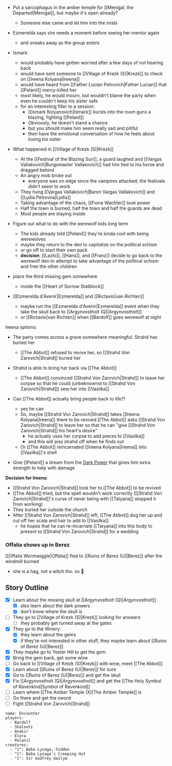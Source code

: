 - Put a sarcophagus in the amber temple for [[Menigal, the Departed|Menigal]], but maybe it's open already?
	- Someone else came and let him into the mists
- Ezmerelda says she needs a moment before seeing her mentor again
	- and sneaks away as the group enters
- Ismark:
	- would probably have gotten worried after a few days of not hearing back
	- would have sent someone to [[Village of Krezk (S)|Krezk]] to check on [[Ireena Kolyana|Ireena]]
	- would have heard from [[Father Lucian Petrovich|Father Lucian]] that [[Pelanil]] mercy-killed her
	- most likely, he would mourn, but wouldn't blame the party when even he couldn't keep his sister safe
	- for an interesting filler to a session:
		- [[Ismark Kolyanovich|Ismark]] bursts into the room guns a blazing, fighting [[Pelanil]]
		- Obviously, he doesn't stand a chance
		- but you should make him seem really sad and pitiful
		- then have the emotional conversation of how he feels about losing his sister

- What happened in [[Village of Krezk (S)|Krezk]]
	- At the [[Festival of the Blazing Sun]], a guard laughed and [[Vargas Vallakovich|Burgomaster Vallakovich]] had him tied to his horse and dragged behind
	- An angry mob broke out
		- everyone was on edge since the vampires attacked; the festivals didn't seem to work
	- They hung [[Vargas Vallakovich|Baron Vargas Vallakovich]] and [[Lydia Petrovna|Lydia]]
	- Taking advantage of the chaos, [[Fiona Wachter]] took power
	- Half the town is burned, half the town and half the guards are dead
	- Most people are staying inside

- Figure out what to do with the werewolf kids long term
	- The kids already told [[Pelanil]] they're kinda cool with being werewolves
	- maybe they return to the den to capitalize on the political schism
	- or go off to start their own pack
	- **decision**: [[Lazlo]], [[Hans]], and [[Franz]] decide to go back to the werewolf den to attempt to take advantage of the political schism and free the other children

- place the third missing gem somewhere
	- inside the [[Heart of Sorrow Statblock]]

- [[Ezmerelda d'Avenir|Ezmerelda]] and [[Rictavio|van Richten]]
	- maybe run the [[Ezmerelda d'Avenir|Ezmerelda]] event when they take the skull back to [[Argynvostholt (Q)|Argynvostholt]]
	- or [[Rictavio|van Richten]] when [[Bardolf]] goes werewolf at night

Ireena options:
- The party comes across a grave somewhere meaningful. Strahd has buried her
	- [[The Abbot]] refused to revive her, so [[Strahd Von Zarovich|Strahd]] buried her
- Strahd is able to bring her back via [[The Abbot]]
	- [[The Abbot]] convinced [[Strahd Von Zarovich|Strahd]] to leave her corpse so that he could (unbeknownst to [[Strahd Von Zarovich|Strahd]]) sew her into [[Vasilka]]
- Can [[The Abbot]] actually bring people back to life?!
	- yes he can
	- So, maybe [[Strahd Von Zarovich|Strahd]] takes [[Ireena Kolyana|Ireena]] there to be revived [[The Abbot]] asks [[Strahd Von Zarovich|Strahd]] to leave her so that he can "give [[Strahd Von Zarovich|Strahd]] his heart's desire"
		- he actually uses her corpse to add pieces to [[Vasilka]]
		- and this will piss strahd off when he finds out
	- Or [[The Abbot]] reincarnated [[Ireena Kolyana|Ireena]] into [[Vasilka]]'s shell

- Give [[Pelanil]] a dream from the [Dark Power](https://www.reddit.com/r/CurseofStrahd/comments/9zswmf/fleshing_out_curse_of_strahd_running_the_dark/) that gives him extra strength to help with damage

**Decision for Ireena**:
- [[Strahd Von Zarovich|Strahd]] took her to [[The Abbot]] to be revived
- [[The Abbot]] tried, but the spell wouldn't work correctly ([[Strahd Von Zarovich|Strahd]]'s curse of never being with [[Tatyana]] stopped it from working)
- They buried her outside the church
- After [[Strahd Von Zarovich|Strahd]] left, [[The Abbot]] dug her up and cut off her scalp and hair to add to [[Vasilka]]
	- he hopes that he can re-incarnate [[Tatyana]] into this body to present to [[Strahd Von Zarovich|Strahd]] for a wedding

### Offalia shows up in Berez
[[Offalia Wormwiggle|Offalia]] fled to [[Ruins of Berez (U)|Berez]] after the windmill burned
- she is a hag, not a witch tho. so :shrug:


## Story Outline
- [x] Learn about the missing skull at [[Argynvostholt (Q)|Argynvostholt]]
	- [x] also learn about the dark powers
	- [x] don't know where the skull is
- [ ] They go to [[Village of Krezk (S)|Krezk]] looking for answers
	- [ ] they probably get turned away at the gates
- [x] They go to the Winery
	- [x] they learn about the gems
	- [x] if they're not interested in other stuff, they maybe learn about [[Ruins of Berez (U)|Berez]]
- [x] They maybe go to Yester Hill to get the gem
- [x] Bring the gem back, get some wine
- [ ] Go back to [[Village of Krezk (S)|Krezk]] with wine, meet [[The Abbot]]
- [x] Learn about [[Ruins of Berez (U)|Berez]] for sure
- [x] Go to [[Ruins of Berez (U)|Berez]] and get the skull
- [x] Fix [[Argynvostholt (Q)|Argynvostholt]] and get the [[The Holy Symbol of Ravenkind|Symbol of Ravenkind]]
- [ ] Learn where [[The Amber Temple (X)|The Amber Temple]] is
- [ ] Go there and get the sword
- [ ] Fight [[Strahd Von Zarovich|Strahd]]

```encounter
name: Encounter
players:
  - Bardolf
  - Shalooti
  - Anakir
  - Elora
  - Pelanil
creatures:
  - "1": Baba Lysaga, hidden
  - "1": Baba Lysaga's Creeping Hut
  - "1": Sir Godfrey Gwilym
```
